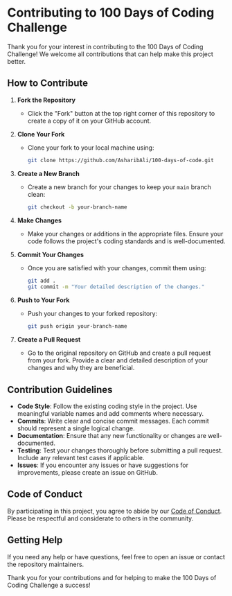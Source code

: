 # Contributing to 100 Days of Coding Challenge

Thank you for your interest in contributing to the 100 Days of Coding Challenge! We welcome all contributions that can help make this project better.

## How to Contribute

1. **Fork the Repository**

   - Click the "Fork" button at the top right corner of this repository to create a copy of it on your GitHub account.

2. **Clone Your Fork**

   - Clone your fork to your local machine using:
     ```bash
     git clone https://github.com/AsharibAli/100-days-of-code.git
     ```

3. **Create a New Branch**

   - Create a new branch for your changes to keep your `main` branch clean:
     ```bash
     git checkout -b your-branch-name
     ```

4. **Make Changes**

   - Make your changes or additions in the appropriate files. Ensure your code follows the project's coding standards and is well-documented.

5. **Commit Your Changes**

   - Once you are satisfied with your changes, commit them using:
     ```bash
     git add .
     git commit -m "Your detailed description of the changes."
     ```

6. **Push to Your Fork**

   - Push your changes to your forked repository:
     ```bash
     git push origin your-branch-name
     ```

7. **Create a Pull Request**

   - Go to the original repository on GitHub and create a pull request from your fork. Provide a clear and detailed description of your changes and why they are beneficial.

## Contribution Guidelines

- **Code Style**: Follow the existing coding style in the project. Use meaningful variable names and add comments where necessary.
- **Commits**: Write clear and concise commit messages. Each commit should represent a single logical change.
- **Documentation**: Ensure that any new functionality or changes are well-documented.
- **Testing**: Test your changes thoroughly before submitting a pull request. Include any relevant test cases if applicable.
- **Issues**: If you encounter any issues or have suggestions for improvements, please create an issue on GitHub.

## Code of Conduct

By participating in this project, you agree to abide by our [Code of Conduct](CODE_OF_CONDUCT.md). Please be respectful and considerate to others in the community.

## Getting Help

If you need any help or have questions, feel free to open an issue or contact the repository maintainers.

Thank you for your contributions and for helping to make the 100 Days of Coding Challenge a success!
